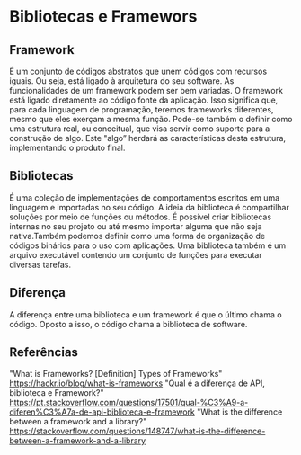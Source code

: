 # Bibliotecas e Framewors

## Framework
É um conjunto de códigos abstratos que unem códigos com recursos iguais. Ou seja, está ligado à arquitetura do seu software. As funcionalidades de um framework podem ser bem variadas.
O framework está ligado diretamente ao código fonte da aplicação. Isso significa que, para cada linguagem de programação, teremos frameworks diferentes, mesmo que eles exerçam a mesma função.
Pode-se também o definir como uma estrutura real, ou conceitual, que visa servir como suporte para a construção de algo. Este "algo” herdará as características desta estrutura, implementando o produto final.

## Bibliotecas 

É uma coleção de implementações de comportamentos escritos em uma linguagem e importadas no seu código.
A ideia da biblioteca é compartilhar soluções por meio de funções ou métodos. É possível criar bibliotecas internas no seu projeto ou até mesmo importar alguma que não seja nativa.Também podemos definir como uma forma de organização de códigos binários para o uso com aplicações. Uma biblioteca também é um arquivo executável contendo um conjunto de funções para executar diversas tarefas. 


## Diferença
A diferença entre uma biblioteca e um framework é que o último chama o código. Oposto a isso, o código chama a biblioteca de software.

## Referências
"What is Frameworks? [Definition] Types of Frameworks" https://hackr.io/blog/what-is-frameworks
"Qual é a diferença de API, biblioteca e Framework?" https://pt.stackoverflow.com/questions/17501/qual-%C3%A9-a-diferen%C3%A7a-de-api-biblioteca-e-framework
"What is the difference between a framework and a library?" https://stackoverflow.com/questions/148747/what-is-the-difference-between-a-framework-and-a-library
